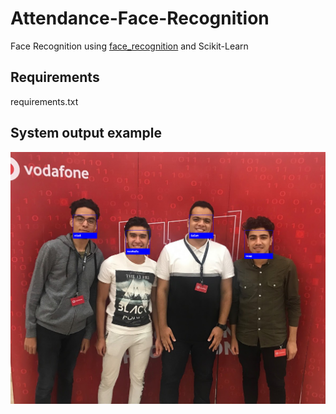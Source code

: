 # Attendance-Face-Recognition
Face Recognition using [face_recognition](https://github.com/ageitgey/face_recognition) and Scikit-Learn

## Requirements
requirements.txt

## System output example
![output](out.png)
